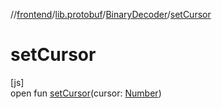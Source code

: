 //[frontend](../../../index.md)/[lib.protobuf](../index.md)/[BinaryDecoder](index.md)/[setCursor](set-cursor.md)

# setCursor

[js]\
open fun [setCursor](set-cursor.md)(cursor: [Number](https://kotlinlang.org/api/latest/jvm/stdlib/kotlin/-number/index.html))
